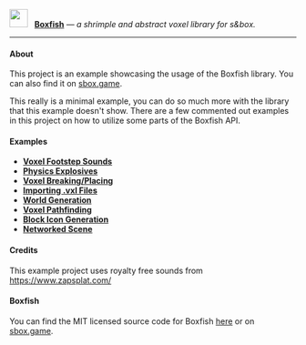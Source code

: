 <img src="https://cdn.sbox.game/org/fish/boxfish/thumb/01da0f75-c998-4387-844c-631db5f4b5dc.png" width="32" height="32" />&nbsp;&nbsp;&nbsp;[**Boxfish**](https://sbox.game/fish/boxfish) _— a shrimple and abstract voxel library for s&box._

---

#### About

This project is an example showcasing the usage of the Boxfish library.
You can also find it on [sbox.game](https://sbox.game/fish/boxfish-example).

This really is a minimal example, you can do so much more with the library that this example doesn't show.
There are a few commented out examples in this project on how to utilize some parts of the Boxfish API.

#### Examples

-   **[Voxel Footstep Sounds](https://github.com/Small-Fish-Dev/boxfish-example/blob/main/code/Player/Player.cs#L49)**
-   **[Physics Explosives](https://github.com/Small-Fish-Dev/boxfish-example/blob/main/code/Explosive/Explosive.cs)**
-   **[Voxel Breaking/Placing](https://github.com/Small-Fish-Dev/boxfish-example/blob/main/code/Player/Player.Interactions.cs)**
-   **[Importing .vxl Files](https://github.com/Small-Fish-Dev/boxfish-example/blob/main/code/World/ImporterExample.cs)**
-   **[World Generation](https://github.com/Small-Fish-Dev/boxfish-example/blob/main/code/World/WorldGenerator.cs)**
-   **[Voxel Pathfinding](https://github.com/Small-Fish-Dev/boxfish-example/blob/main/code/NPC/NPC.cs#L336)**
-   **[Block Icon Generation](https://github.com/Small-Fish-Dev/boxfish-example/blob/main/code/UI/Utility/VoxelIcon.cs)**
-   **[Networked Scene](https://github.com/Small-Fish-Dev/boxfish-example/blob/main/assets/scenes/network-world.scene)**

#### Credits

This example project uses royalty free sounds from https://www.zapsplat.com/

#### Boxfish

You can find the MIT licensed source code for Boxfish [here](https://github.com/Small-Fish-Dev/boxfish/tree/main) or on [sbox.game](https://sbox.game/fish/boxfish).
